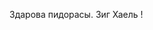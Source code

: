 Здарова пидорасы. Зиг Хаель !

<!---
hgxxqua/hgxxqua is a ✨ special ✨ repository because its `README.md` (this file) appears on your GitHub profile.
You can click the Preview link to take a look at your changes.
--->
